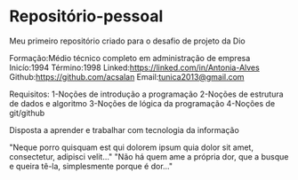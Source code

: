 # Repositório-pessoal
Meu primeiro repositório criado para o desafio de projeto da Dio

Formação:Médio técnico completo em administração de empresa
Inicío:1994
Término:1998
Linked:https://linked.com/in/Antonia-Alves
Github:https://github.com/acsalan
Email:tunica2013@gmail.com

  Requisitos:
  1-Noções de introdução a programação
  2-Noções de estrutura de dados e algoritmo
  3-Noções de lógica da programação
  4-Noções de git/github
  
  Disposta a aprender e trabalhar com tecnologia da informação
  
"Neque porro quisquam est qui dolorem ipsum quia dolor sit amet, consectetur, adipisci velit..."
"Não há quem ame a própria dor, que a busque e queira tê-la, simplesmente porque é dor..."
